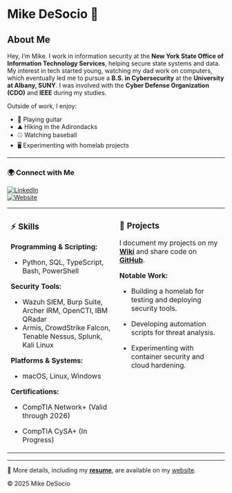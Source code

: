 # Mike DeSocio 🚀

## About Me

Hey, I’m Mike. I work in information security at the **New York State Office of Information Technology Services**, helping secure state systems and data. My interest in tech started young, watching my dad work on computers, which eventually led me to pursue a **B.S. in Cybersecurity** at the **University at Albany, SUNY**. I was involved with the **Cyber Defense Organization (CDO)** and **IEEE** during my studies.

Outside of work, I enjoy:
- 🎸 Playing guitar
- ⛰️ Hiking in the Adirondacks
- ⚾ Watching baseball
- 🖥️ Experimenting with homelab projects

---

<table>
  <tr>
    <td valign="top" width="50%">

### ⚡ Skills

**Programming & Scripting:**  
- Python, SQL, TypeScript, Bash, PowerShell

**Security Tools:**  
- Wazuh SIEM, Burp Suite, Archer IRM, OpenCTI, IBM QRadar  
- Armis, CrowdStrike Falcon, Tenable Nessus, Splunk, Kali Linux

**Platforms & Systems:**  
- macOS, Linux, Windows

**Certifications:**  
- CompTIA Network+ (Valid through 2026)  
- CompTIA CySA+ (In Progress)

    </td>
    <td valign="top" width="50%">

### 📌 Projects

I document my projects on my **[Wiki](https://wiki.idiots.cc)** and share code on **[GitHub](https://github.com/mdesocio)**.

**Notable Work:**  
- Building a homelab for testing and deploying security tools.  
- Developing automation scripts for threat analysis.  
- Experimenting with container security and cloud hardening.

    </td>
  </tr>
  <tr>

### 🌍 Connect with Me

[![LinkedIn](https://img.shields.io/badge/LinkedIn-Profile-blue?style=for-the-badge&logo=linkedin)](https://linkedin.com/in/mdesocio)  
[![Website](https://img.shields.io/badge/Website-mdesocio.com-lightgrey?style=for-the-badge&logo=googlechrome)](https://mdesocio.com)

  </tr>
</table>

---

📄 More details, including my **[resume](https://mdesocio.com/assets/resume.pdf)**, are available on my [website](https://mdesocio.com).

© 2025 Mike DeSocio
